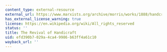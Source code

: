 ```yaml
---
content_type: external-resource
external_url: https://www.marxists.org/archive/morris/works/1888/handcrft.htm
has_external_license_warning: true
license: https://en.wikipedia.org/wiki/All_rights_reserved
status: ''
title: The Revival of Handicraft
uid: efd390b7-029a-4ca4-9986-b63ff4a61c10
wayback_url: ''
---
```

